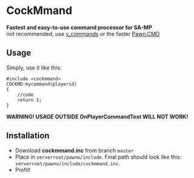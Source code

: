 # CockMmand  
**Fastest and easy-to-use command processor for SA-MP**  
not recommended, use [y_commands](https://github.com/pawn-lang/YSI-Includes) or the faster [Pawn.CMD](https://github.com/urShadow/Pawn.CMD)

## Usage
Simply, use it like this:
```pawn
#include <cockmmand>
COCKMD:mycommand(playerid)
{
    //code
    return 1;
}
```
**WARNING! USAGE OUTSIDE OnPlayerCommandText WILL NOT WORK!**

## Installation  
- Download **cockmmand.inc** from branch `master`
- Place in `serverroot/pawno/include`. Final path should look like this: `serverroot/pawno/include/cockmmand.inc`.
- Profit!
